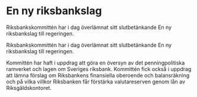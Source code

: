 # En ny riksbankslag

Riksbankskommittén har i dag överlämnat sitt slutbetänkande En ny riksbankslag till regeringen.

Riksbankskommittén har i dag överlämnat sitt slutbetänkande En ny riksbankslag till regeringen.

Kommittén har haft i uppdrag att göra en översyn av det penningpolitiska ramverket och lagen om Sveriges riksbank. Kommittén fick också i uppdrag att lämna förslag om Riksbankens finansiella oberoende och balansräkning och på vilka villkor Riksbanken får förstärka valutareserven genom lån av Riksgäldskontoret.
